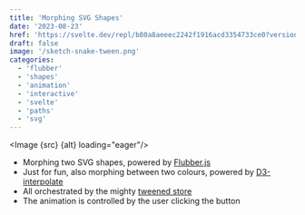 ```yaml
---
title: 'Morphing SVG Shapes'
date: '2023-08-23'
href: 'https://svelte.dev/repl/b80a8aeeec2242f1916acd3354733ce0?version=4.2.5'
draft: false
image: '/sketch-snake-tween.png'
categories:
  - 'flubber'
  - 'shapes'
  - 'animation'
  - 'interactive'
  - 'svelte'
  - 'paths'
  - 'svg'
---
```


<script>
  import Image from '$lib/components/Image.svelte';
  import src from '$lib/assets/images/sketches/sketch-snake-tween.gif';
  let alt = "A gif of a snake shape that morphs into a circle shape after the user clicks a circle-button. While changing shape the color is also morphed from blue (snake) to orange (circle). The user then clicks the snake-button to reverse the effect."
</script>

<Image {src} {alt} loading="eager"/>

- Morphing two SVG shapes, powered by [Flubber.js](https://github.com/veltman/flubber)
- Just for fun, also morphing between two colours, powered by [D3-interpolate](https://github.com/d3/d3-interpolate)
- All orchestrated by the mighty [tweened store](https://svelte.dev/docs/svelte-motion)
- The animation is controlled by the user clicking the button